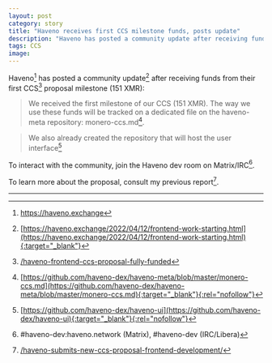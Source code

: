 ```yaml
---
layout: post
category: story
title: "Haveno receives first CCS milestone funds, posts update"
description: "Haveno has posted a community update after receiving funds from their first CCS proposal milestone (151 XMR)."
tags: CCS
image: 
---
```


Haveno[^1] has posted a community update[^2] after receiving funds from their first CCS[^3] proposal milestone (151 XMR):

> We received the first milestone of our CCS (151 XMR). The way we use these funds will be tracked on a dedicated file on the haveno-meta repository: monero-ccs.md[^4].

> We also already created the repository that will host the user interface[^5]

To interact with the community, join the Haveno dev room on Matrix/IRC[^6].

To learn more about the proposal, consult my previous report[^7].


---

[^1]: https://haveno.exchange
[^2]: [https://haveno.exchange/2022/04/12/frontend-work-starting.html](https://haveno.exchange/2022/04/12/frontend-work-starting.html){:target="_blank"}
[^3]: [/haveno-frontend-ccs-proposal-fully-funded](/haveno-frontend-ccs-proposal-fully-funded)
[^4]: [https://github.com/haveno-dex/haveno-meta/blob/master/monero-ccs.md](https://github.com/haveno-dex/haveno-meta/blob/master/monero-ccs.md){:target="_blank"}{:rel="nofollow"}
[^5]: [https://github.com/haveno-dex/haveno-ui](https://github.com/haveno-dex/haveno-ui){:target="_blank"}{:rel="nofollow"}
[^6]: #haveno-dev:haveno.network (Matrix), #haveno-dev (IRC/Libera)
[^7]: [/haveno-submits-new-ccs-proposal-frontend-development/](/haveno-submits-new-ccs-proposal-frontend-development/)



